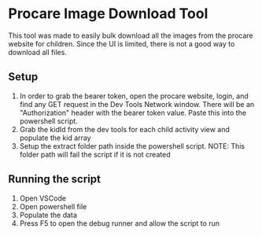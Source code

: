 # Procare Image Download Tool

This tool was made to easily bulk download all the images from the procare website for children.  Since the UI is limited, there is not a good way to download all files.

## Setup
1. In order to grab the bearer token, open the procare website, login, and find any GET request in the Dev Tools Network window.  There will be an "Authorization" header with the bearer token value. Paste this into the powershell script.
2. Grab the kidId from the dev tools for each child activity view and populate the kid array
3. Setup the extract folder path inside the powershell script.  NOTE: This folder path will fail the script if it is not created

## Running the script

1. Open VSCode 
2. Open powershell file
3. Populate the data
4. Press F5 to open the debug runner and allow the script to run
